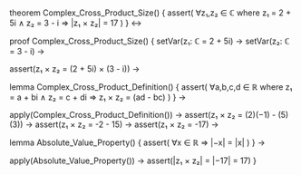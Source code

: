 theorem Complex_Cross_Product_Size() {
  assert(
    ∀z₁,z₂ ∈ ℂ where z₁ = 2 + 5i ∧ z₂ = 3 - i ⇒
    |z₁ × z₂| = 17
  )
} ↔

proof Complex_Cross_Product_Size() {
  setVar(z₁: ℂ = 2 + 5i) →
  setVar(z₂: ℂ = 3 - i) →
  
  assert(z₁ × z₂ = (2 + 5i) × (3 - i)) →
  
  lemma Complex_Cross_Product_Definition() {
    assert(
      ∀a,b,c,d ∈ ℝ where z₁ = a + bi ∧ z₂ = c + di ⇒
      z₁ × z₂ = (ad - bc)
    )
  } →
  
  apply(Complex_Cross_Product_Definition()) →
  assert(z₁ × z₂ = (2)(−1) - (5)(3)) →
  assert(z₁ × z₂ = -2 - 15) →
  assert(z₁ × z₂ = -17) →
  
  lemma Absolute_Value_Property() {
    assert(
      ∀x ∈ ℝ ⇒ |−x| = |x|
    )
  } →
  
  apply(Absolute_Value_Property()) →
  assert(|z₁ × z₂| = |−17| = 17)
}
